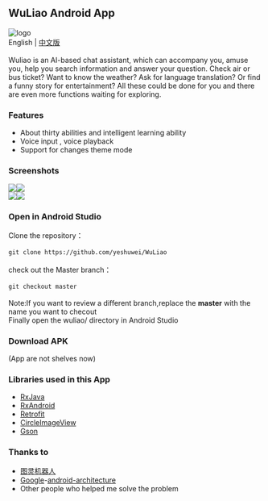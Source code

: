 ## WuLiao Android App
![logo](https://github.com/yeshuwei/WuLiao/blob/master/art/wuliao_logo128.png)<br>
English | [中文版]()<br>
<br>
Wuliao is an AI-based chat assistant, which can accompany you, amuse you, help you search information and answer your question. Check air or bus ticket? Want to know the weather? Ask for language translation? Or find a funny story for entertainment? All these could be done for you and there are even more functions waiting for exploring.
### Features
* About thirty abilities and intelligent learning ability
* Voice input , voice playback
* Support for changes theme mode
### Screenshots
![](https://github.com/yeshuwei/WuLiao/blob/master/art/jietu1.png)![](https://github.com/yeshuwei/WuLiao/blob/master/art/jietu2.PNG)<br>
![](https://github.com/yeshuwei/WuLiao/blob/master/art/jietu3.PNG)![](https://github.com/yeshuwei/WuLiao/blob/master/art/jietu4.PNG)<br>
### Open in Android Studio
Clone the repository：<br>
<br>
``
git clone https://github.com/yeshuwei/WuLiao
``<br>
<br>
check out the Master branch：<br>
<br>
``
git checkout master 
``<br>
<br>
Note:If you want to review a different branch,replace the **master** with the name you want to checout<br>
Finally open the wuliao/ directory in Android Studio

### Download APK
(App are not shelves now)

### Libraries used in this App

* [RxJava](https://github.com/ReactiveX/RxJava)
* [RxAndroid](https://github.com/ReactiveX/RxAndroid)
* [Retrofit](https://github.com/square/retrofit)
* [CircleImageView](https://github.com/hdodenhof/CircleImageView)
* [Gson](https://github.com/google/gson)

### Thanks to
* [图灵机器人](http://www.tuling123.com/)
* [Google](https://github.com/googlesamples)-[android-architecture
](https://github.com/googlesamples/android-architecture)
* Other people who helped me solve the problem 